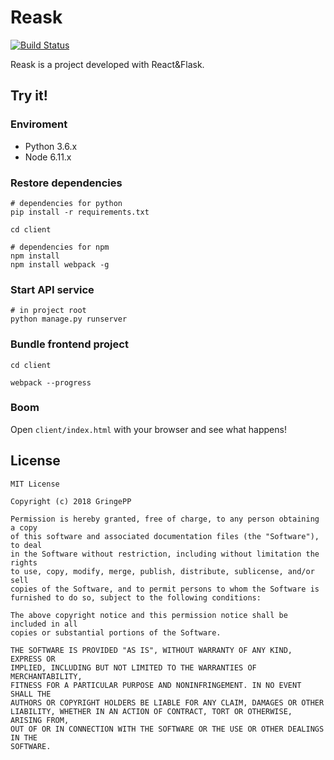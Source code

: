 # Reask
[![Build Status](https://travis-ci.org/GringePP/Reask.svg?branch=master)](https://travis-ci.org/GringePP/Reask)

Reask is a project developed with React&amp;Flask.

## Try it!
### Enviroment
* Python 3.6.x
* Node 6.11.x

### Restore dependencies

```shell
# dependencies for python
pip install -r requirements.txt

cd client

# dependencies for npm
npm install
npm install webpack -g
```
### Start API service

```shell
# in project root
python manage.py runserver
```

### Bundle frontend project

```shell
cd client

webpack --progress
```

### Boom

Open `client/index.html` with your browser and see what happens!

## License

```
MIT License

Copyright (c) 2018 GringePP

Permission is hereby granted, free of charge, to any person obtaining a copy
of this software and associated documentation files (the "Software"), to deal
in the Software without restriction, including without limitation the rights
to use, copy, modify, merge, publish, distribute, sublicense, and/or sell
copies of the Software, and to permit persons to whom the Software is
furnished to do so, subject to the following conditions:

The above copyright notice and this permission notice shall be included in all
copies or substantial portions of the Software.

THE SOFTWARE IS PROVIDED "AS IS", WITHOUT WARRANTY OF ANY KIND, EXPRESS OR
IMPLIED, INCLUDING BUT NOT LIMITED TO THE WARRANTIES OF MERCHANTABILITY,
FITNESS FOR A PARTICULAR PURPOSE AND NONINFRINGEMENT. IN NO EVENT SHALL THE
AUTHORS OR COPYRIGHT HOLDERS BE LIABLE FOR ANY CLAIM, DAMAGES OR OTHER
LIABILITY, WHETHER IN AN ACTION OF CONTRACT, TORT OR OTHERWISE, ARISING FROM,
OUT OF OR IN CONNECTION WITH THE SOFTWARE OR THE USE OR OTHER DEALINGS IN THE
SOFTWARE.
```
